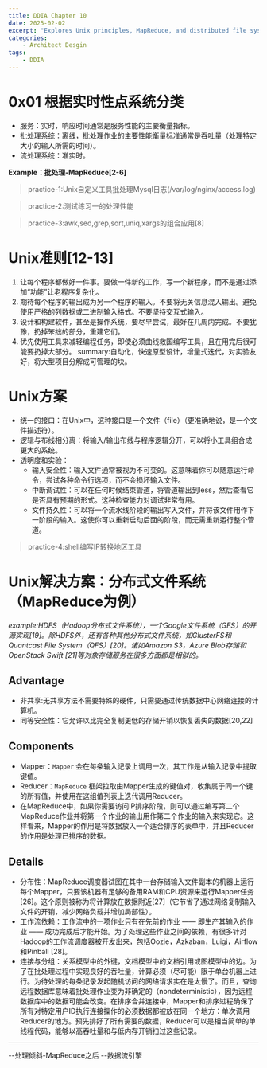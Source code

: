 ```yaml
---
title: DDIA Chapter 10
date: 2025-02-02
excerpt: "Explores Unix principles, MapReduce, and distributed file systems in handling data-intensive tasks. Highlights Unix design for simplicity and modularity, MapReduce's Mapper and Reducer components for scalable processing, and distributed file systems like HDFS. Discusses workflow dependencies, locality optimization, and balancing performance with reliability in modern data engineering."
categories:
	- Architect Desgin
tags:
	- DDIA
---
```




# 0x01 根据实时性点系统分类

- 服务：实时，响应时间通常是服务性能的主要衡量指标。
- 批处理系统：离线，批处理作业的主要性能衡量标准通常是吞吐量（处理特定大小的输入所需的时间）。
- 流处理系统：准实时。

**Example：批处理-MapReduce[2-6]**

> practice-1:Unix自定义工具批处理Mysql日志(/var/log/nginx/access.log)

> practice-2:测试练习一的处理性能

> practice-3:awk,sed,grep,sort,uniq,xargs的组合应用[8]

# Unix准则[12-13]

1. 让每个程序都做好一件事。要做一件新的工作，写一个新程序，而不是通过添加“功能”让老程序复杂化。
2. 期待每个程序的输出成为另一个程序的输入。不要将无关信息混入输出。避免使用严格的列数据或二进制输入格式。不要坚持交互式输入。
3. 设计和构建软件，甚至是操作系统，要尽早尝试，最好在几周内完成。不要犹豫，扔掉笨拙的部分，重建它们。
4. 优先使用工具来减轻编程任务，即使必须曲线救国编写工具，且在用完后很可能要扔掉大部分。
summary:自动化，快速原型设计，增量式迭代，对实验友好，将大型项目分解成可管理的块。

# Unix方案

- 统一的接口：在Unix中，这种接口是一个文件（file）（更准确地说，是一个文件描述符）。
- 逻辑与布线相分离：将输入/输出布线与程序逻辑分开，可以将小工具组合成更大的系统。
- 透明度和实验：
	- 输入安全性：输入文件通常被视为不可变的。这意味着你可以随意运行命令，尝试各种命令行选项，而不会损坏输入文件。
	- 中断调试性：可以在任何时候结束管道，将管道输出到less，然后查看它是否具有预期的形式。这种检查能力对调试非常有用。
	- 文件持久性：可以将一个流水线阶段的输出写入文件，并将该文件用作下一阶段的输入。这使你可以重新启动后面的阶段，而无需重新运行整个管道。

> practice-4:shell编写IP转换地区工具

# Unix解决方案：分布式文件系统（MapReduce为例）

*example:HDFS（Hadoop分布式文件系统），一个Google文件系统（GFS）的开源实现[19]。​除HDFS外，还有各种其他分布式文件系统，如GlusterFS和Quantcast File System（QFS）[20]。诸如Amazon S3，Azure Blob存储和OpenStack Swift [21]等对象存储服务在很多方面都是相似的。*

## Advantage
- 非共享:无共享方法不需要特殊的硬件，只需要通过传统数据中心网络连接的计算机。
- 同等安全性：它允许以比完全复制更低的存储开销以恢复丢失的数据[20,22]

## Components
- Mapper：`Mapper` 会在每条输入记录上调用一次，其工作是从输入记录中提取键值。
- Reducer：`MapReduce` 框架拉取由Mapper生成的键值对，收集属于同一个键的所有值，并使用在这组值列表上迭代调用Reducer。
- 在MapReduce中，如果你需要访问IP排序阶段，则可以通过编写第二个MapReduce作业并将第一个作业的输出用作第二个作业的输入来实现它。这样看来，Mapper的作用是将数据放入一个适合排序的表单中，并且Reducer的作用是处理已排序的数据。

## Details

- 分布性：MapReduce调度器试图在其中一台存储输入文件副本的机器上运行每个Mapper，只要该机器有足够的备用RAM和CPU资源来运行Mapper任务[26]。这个原则被称为将计算放在数据附近[27]（它节省了通过网络复制输入文件的开销，减少网络负载并增加局部性）。
- 工作流依赖：工作流中的一项作业只有在先前的作业 —— 即生产其输入的作业 —— 成功完成后才能开始。为了处理这些作业之间的依赖，有很多针对Hadoop的工作流调度器被开发出来，包括Oozie，Azkaban，Luigi，Airflow和Pinball [28]。
- 连接与分组：关系模型中的外键，文档模型中的文档引用或图模型中的边。为了在批处理过程中实现良好的吞吐量，计算必须（尽可能）限于单台机器上进行。为待处理的每条记录发起随机访问的网络请求实在是太慢了。而且，查询远程数据库意味着批处理作业变为非确定的（nondeterministic），因为远程数据库中的数据可能会改变。在排序合并连接中，Mapper和排序过程确保了所有对特定用户ID执行连接操作的必须数据都被放在同一个地方：单次调用Reducer的地方。预先排好了所有需要的数据，Reducer可以是相当简单的单线程代码，能够以高吞吐量和与低内存开销扫过这些记录。
---
--处理倾斜-MapReduce之后
--数据流引擎
